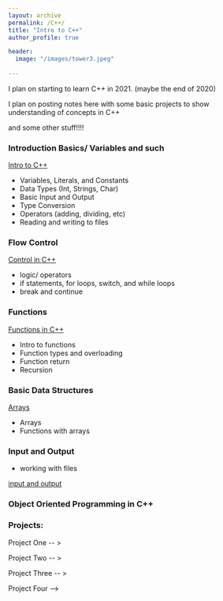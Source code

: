 ```yaml
---
layout: archive
permalink: /C++/
title: "Intro to C++"
author_profile: true

header:
  image: "/images/tower3.jpeg"
  
---
```


I plan on starting to learn C++ in 2021. (maybe the end of 2020)


I plan on posting notes here with some basic projects to show understanding of concepts in C++

and some other stuff!!!!
### Introduction Basics/ Variables and such

[Intro to C++ ](https://devintheengineer.com/C++/intro_c++)

- Variables, Literals, and Constants
- Data Types (Int, Strings, Char)
- Basic Input and Output
- Type Conversion
- Operators (adding, dividing, etc)
- Reading and writing to files


### Flow Control

[Control in C++ ](https://devintheengineer.com/C++/control_c++)

- logic/ operators
- if statements, for loops, switch, and while loops 
- break and continue


### Functions

[Functions in C++ ](https://devintheengineer.com/C++/functions_cpp)

- Intro to functions
- Function types and overloading
- Function return
- Recursion



### Basic Data Structures

[Arrays](https://devintheengineer.com/C++/arrays)

- Arrays
- Functions with arrays



### Input and Output
- working with files

[input and output ](https://devintheengineer.com/C++/input_output)

### Object Oriented Programming in C++



### Projects:

Project One -- >

Project Two -- >

Project Three -- >

Project Four -->








